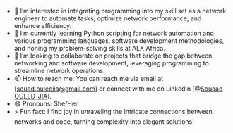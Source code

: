 - 👀 I’m interested in integrating programming into my skill set as a network engineer to automate tasks, optimize network performance, and enhance efficiency.
- 🌱 I’m currently learning Python scripting for network automation and various programming languages, software development methodologies, and honing my problem-solving skills at ALX Africa.
- 💞️ I’m looking to collaborate on projects that bridge the gap between networking and software development, leveraging programming to streamline network operations.
- 📫 How to reach me: You can reach me via email at [souad.ouledjia@gmail.com] or connect with me on LinkedIn [@[Souaad OULED-JIA](https://www.linkedin.com/in/souaad-ouled-jia-96a15853?jobid=1234&lipi=urn%3Ali%3Apage%3Ad_jobs_easyapply_pdfgenresume%3BKyA3S30DQq%2BbEOcMbOGAlg%3D%3D&licu=urn%3Ali%3Acontrol%3Ad_jobs_easyapply_pdfgenresume-v02_profile)].
- 😄 Pronouns: She/Her
- ⚡ Fun fact: I find joy in unraveling the intricate connections between networks and code, turning complexity into elegant solutions!
<!---
SOUAADJIA/SOUAADJIA is a ✨ special ✨ repository because its `README.md` (this file) appears on your GitHub profile.
You can click the Preview link to take a look at your changes.
--->
